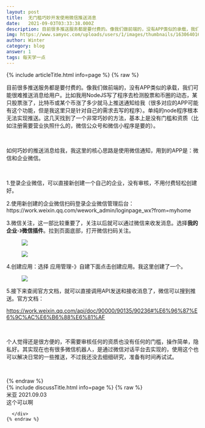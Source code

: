 ```yaml
---
layout: post
title:  无门槛巧妙开发使用微信推送消息
date:   2021-09-03T03:33:38.000Z
description: 目前很多推送服务都是要付费的。像我们做前端的，没有APP类似的承载，我们可能很难推送消息给用户。比如我用NodeJS写了程序去检测股票和币圈的动态，某只股票涨了...
img: https://www.samyoc.com/uploads/users/1/images/thumbnails/1630640160524.jpg
author: Winter
category: blog
answer: 1
tags: 每天学一点
---
```

<div class="article-root">
  <div class="article">
    {% include articleTitle.html info=page %}
    {% raw %}
    <div class="article-content"><p>目前很多推送服务都是要付费的。像我们做前端的，没有APP类似的承载，我们可能很难推送消息给用户。比如我用NodeJS写了程序去检测股票和币圈的动态，某只股票涨了，比特币或某个币涨了多少就马上推送通知给我（很多对应的APP可能有这个功能，但是我这里只是针对自己的需求去写的程序）。单纯的node程序根本无法实现推送。这几天找到了一个非常巧妙的方法，基本上是没有门槛和资质（比如注册需要营业执照什么的，微信公众号和微信小程序是要的）。</p><p>&nbsp;</p><p>如何巧妙的推送消息给我，我这里的核心思路是使用微信通知，用到的APP是：微信和企业微信。</p><p>&nbsp;</p><p>1.登录企业微信，可以直接新创建一个自己的企业，没有审核，不用付费轻松创建好。</p><p>2.使用新创建的企业微信扫码登录企业微信管理后台：https://work.weixin.qq.com/wework_admin/loginpage_wx?from=myhome</p><p>3.微信关注，这一部比较重要了，关注以后就可以通过微信来收发消息。选择<strong>我的企业</strong>-》<strong>微信插件</strong>。拉到页面底部，打开微信扫码关注。</p><figure class="image"><img src="https://www.samyoc.com/uploads/users/1/images/1630639538070.png"></figure><figure class="image"><img src="https://www.samyoc.com/uploads/users/1/images/1630639650633.png"></figure><p>4.创建应用：选择 应用管理-》自建下面点击创建应用。我这里创建了一个。</p><figure class="image"><img src="https://www.samyoc.com/uploads/users/1/images/1630639438811.png"></figure><p>5.接下来查阅官方文档，就可以直接调用API发送和接收消息了，微信可以搜到推送。官方文档：</p><p><a href="https://work.weixin.qq.com/api/doc/90000/90135/90236#%E6%96%87%E6%9C%AC%E6%B6%88%E6%81%AF">https://work.weixin.qq.com/api/doc/90000/90135/90236#%E6%96%87%E6%9C%AC%E6%B6%88%E6%81%AF</a></p><p>&nbsp;</p><p>个人觉得还是很方便的，不需要审核任何的资质也没有任何的门槛，操作简单，隐私好。其实现在也有很多微信机器人，是通过微信对话平台去实现的，使用这个也可以解决日常的一些推送，不过我还没去细细研究，准备有时间再试试。</p><p>&nbsp;</p></div>
    {% endraw %}
  </div>

  <div class="discuss-wrapper">
    {% include discussTitle.html info=page %}
    {% raw %}
    <div class="discuss-item">
        <div class="discuss-parent">
          <div class="discuss-meta">
            <span class="discuss-user">米亚</span>
            <span class="discuss-time">2021.09.03</span>
          </div>
          <div class="discuss-comment">这个可以啊</div>
        </div>
        
      </div>
    {% endraw %}
  </div>
<div>
